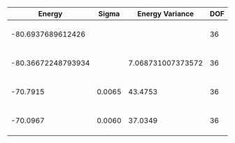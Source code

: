 | Energy             | Sigma  | Energy Variance   | DOF | Einf | Method                       | Reference |
|--------------------|--------|-------------------|-----|------|------------------------------|-----------|
| -80.6937689612426  |        |                   | 36  | 0    | Exact diagonalization        | TODO: own code (ED) |
| -80.36672248793934 |        | 7.068731007373572 | 36  | 0    | DMRG (bond dimension = 2048) | [code](https://github.com/varbench/methods/blob/main/scripts/Heisenberg/triangular_36_P/dmrg.sh) |
| -70.7915           | 0.0065 | 43.4753           | 36  | 0    | RBM (alpha = 1)              | TODO: own code (RBM) |
| -70.0967           | 0.0060 | 37.0349           | 36  | 0    | Jastrow baseline             | TODO: own code (Jastrow) |
